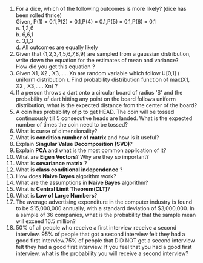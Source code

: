 1. For a dice, which of the following outcomes is more likely? (dice has been rolled thrice)<br>
   Given, P(1) = 0.1,P(2) = 0.1,P(4) = 0.1,P(5) = 0.1,P(6) = 0.1<br>
    a. 1,2,6<br>
    b. 6,6,1<br>
    c. 3,1,3<br>
    d. All outcomes are equally likely<br>
2. Given that {1,2,3,4,5,6,7,8,9} are sampled from a gaussian distribution, write down the equation for the estimates of mean and variance?<br>
   How did you get this equation ?<br>
3. Given X1, X2 , X3,..... Xn are random variable which follow U[0,1] ( uniform distribution ). Find probability distribution function of max(X1, X2 , X3,..... Xn) ?<br>
4. If a person throws a dart onto a circular board of radius 'S' and the probability of dart hitting any point on the board follows uniform distribution, what is the expected distance from the center of the board?<br>
5. A coin has probability of **p** to get HEAD. The coin will be  tossed continuously  till 5 consecutive heads are landed. What is the expected number of times the coin need to be tossed?<br>
6. What is curse of dimensionality? <br>
7. What is **condition number of matrix** and how is it useful? <br>
8. Explain **Singular Value Decomposition (SVD)**? <br>
9. Explain **PCA** and what is the most common application of it? <br>
10. What are **Eigen Vectors**? Why are they so important?
11. What is **covariance matrix** ?<br>
12. What is **class conditional independence** ? <br>
13. How does **Naive Bayes** algorithm work?<br>
14. What are the assumptions in **Naive Bayes** algorithm?<br>
15. What is **Central Limit Theorem(CLT)**?<br>
16. What is **Law of Large Numbers**?<br>
17. The average advertising expenditure in the computer industry is found to be $15,000,000 annually, with a standard deviation of $3,000,000. In a sample of 36 companies, what is the probability that the sample mean will exceed 16.5 million?<br>
18. 50% of all people who receive a first interview receive a second interview. 95% of people that got a second interview felt they had a good first interview.75% of people that DID NOT get a second interview felt they had a good first interview. If you feel that you had a good first interview, what is the probability you will receive a second interview?<br>




